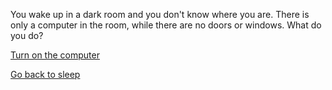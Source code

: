 You wake up in a dark room and you don't know where you are. There is only a computer in the room, while there are no doors or windows. What do you do?

[Turn on the computer](choices/turn-on-computer/turn-on-computer.md)

[Go back to sleep](choices/crash-into-sun/crash-into-sun.md)

